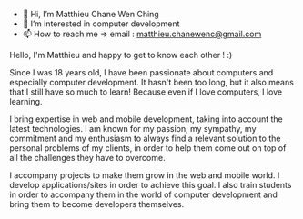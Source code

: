 - 👋 Hi, I’m Matthieu Chane Wen Ching
- 👀 I’m interested in computer development
- 📫 How to reach me => email : matthieu.chanewenc@gmail.com

Hello, I'm Matthieu and happy to get to know each other ! :)

Since I was 18 years old, I have been passionate about computers and especially computer development. 
It hasn't been too long, but it also means that I still have so much to learn! Because even if I love computers, I love learning. 

I bring expertise in web and mobile development, taking into account the latest technologies. 
I am known for my passion, my sympathy, my commitment and my enthusiasm to always find a relevant solution to the personal problems of my clients, in order to help them come out on top of all the challenges they have to overcome.

I accompany projects to make them grow in the web and mobile world. 
I develop applications/sites in order to achieve this goal. I also train students in order to accompany them in the world of computer development and bring them to become developers themselves.
